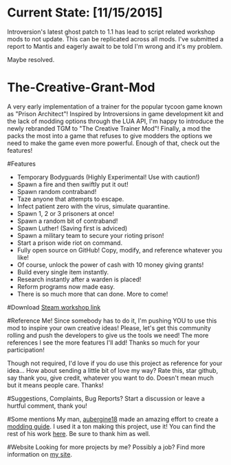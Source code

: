 # Current State: [11/15/2015]
Introversion's latest ghost patch to 1.1 has lead to script related workshop mods to not update. This can be replicated across all mods. I've submitted a report to Mantis and eagerly await to be told I'm wrong and it's my problem.

Maybe resolved.

# The-Creative-Grant-Mod
A very early implementation of a trainer for the popular tycoon game known as "Prison Architect"!
Inspired by Introversions in game development kit and the lack of modding options through the LUA API, I'm happy to introduce the newly rebranded TGM to "The Creative Trainer Mod"! Finally, a mod the packs the most into a game that refuses to give modders the options we need to make the game even more powerful. Enough of that, check out the features!

#Features
 - Temporary Bodyguards (Highly Experimental! Use with caution!)
 - Spawn a fire and then swiftly put it out!
 - Spawn random contraband!
 - Taze anyone that attempts to escape.
 - Infect patient zero with the virus, simulate quarantine.
 - Spawn 1, 2 or 3 prisoners at once!
 - Spawn a random bit of contraband!
 - Spawn Luther! (Saving first is adviced)
 - Spawn a military team to secure your rioting prison!
 - Start a prison wide riot on command.
 - Fully open source on GitHub! Copy, modify, and reference whatever you like! 
 - Of course, unlock the power of cash with 10 money giving grants!
 - Build every single item instantly.
 - Research instantly after a warden is placed!
 - Reform programs now made easy.
 - There is so much more that can done. More to come!
 
#Download
[Steam workshop link](http://steamcommunity.com/sharedfiles/filedetails/?id=261379081&searchtext=)

#Reference Me!
Since somebody has to do it, I'm pushing YOU to use this mod to inspire your own creative ideas! Please, let's get this community rolling and push the developers to give us the tools we need! The more references I see the more features I'll add! Thanks so much for your participation! 

Though not required, I'd love if you do use this project as reference for your idea... How about sending a little bit of love my way? Rate this, star github, say thank you, give credit, whatever you want to do. Doesn't mean much but it means people care. Thanks!

#Suggestions, Complaints, Bug Reports?
Start a discussion or leave a hurtful comment, thank you!

#Some mentions
My man, [aubergine18](http://steamcommunity.com/profiles/76561198190710127) made an amazing effort to create a [modding guide](http://steamcommunity.com/sharedfiles/filedetails/?id=480978426). I used it a ton making this project, use it! You can find the rest of his work [here](http://steamcommunity.com/profiles/76561198190710127/myworkshopfiles/?section=guides&appid=233450). Be sure to thank him as well.

#Website
Looking for more projects by me? Possibly a job? Find more information on [my site](http://loneboat.com).
